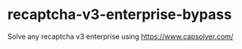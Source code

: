 # recaptcha-v3-enterprise-bypass
Solve any recaptcha v3 enterprise using https://www.capsolver.com/



         